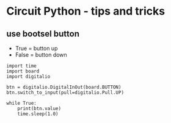 # Circuit Python - tips and tricks

## use bootsel button

* True = button up
* False = button down

```
import time
import board
import digitalio

btn = digitalio.DigitalInOut(board.BUTTON)
btn.switch_to_input(pull=digitalio.Pull.UP)

while True:
	print(btn.value)
	time.sleep(1.0)
```
